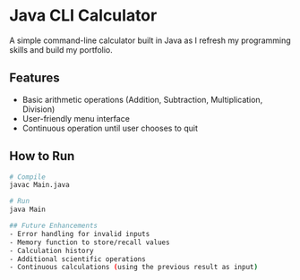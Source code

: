 # Java CLI Calculator

A simple command-line calculator built in Java as I refresh my programming skills and build my portfolio.

## Features
- Basic arithmetic operations (Addition, Subtraction, Multiplication, Division)
- User-friendly menu interface
- Continuous operation until user chooses to quit

## How to Run
```bash
# Compile
javac Main.java

# Run
java Main

## Future Enhancements
- Error handling for invalid inputs
- Memory function to store/recall values
- Calculation history
- Additional scientific operations
- Continuous calculations (using the previous result as input)
